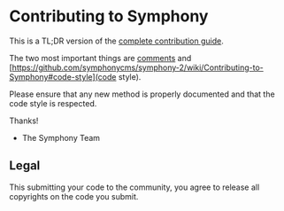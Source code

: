 # Contributing to Symphony

This is a TL;DR version of the [complete contribution guide](https://github.com/symphonycms/symphony-2/wiki/Contributing-to-Symphony).

The two most important things are [comments](https://github.com/symphonycms/symphony-2/wiki/Contributing-to-Symphony#commenting) and [https://github.com/symphonycms/symphony-2/wiki/Contributing-to-Symphony#code-style](code style).

Please ensure that any new method is properly documented and that the code style is respected.

Thanks!

- The Symphony Team

## Legal

This submitting your code to the community, you agree to release all copyrights on the code you submit.
